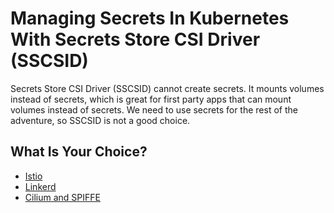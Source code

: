 # Managing Secrets In Kubernetes With Secrets Store CSI Driver (SSCSID)

Secrets Store CSI Driver (SSCSID) cannot create secrets.
It mounts volumes instead of secrets, which is great for first party apps that can mount volumes instead of secrets.
We need to use secrets for the rest of the adventure, so SSCSID is not a good choice.

## What Is Your Choice?

* [Istio](../mtls/kubecon-paris-istio.md)
* [Linkerd](../mtls/kubecon-paris-linkerd.md)
* [Cilium and SPIFFE](../mtls/kubecon-paris-cilium.md)

